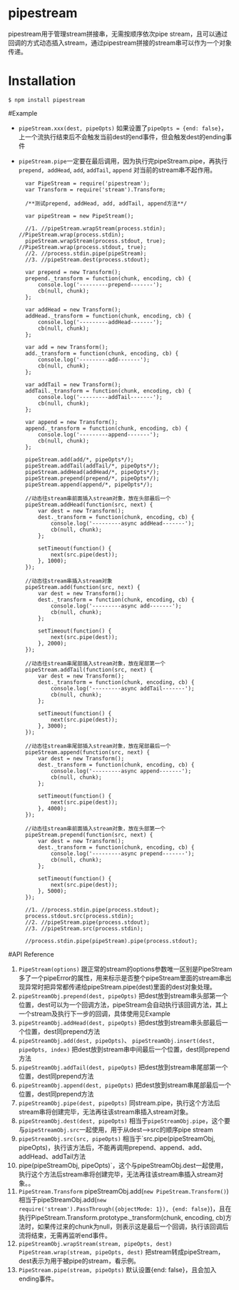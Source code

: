 # pipestream
pipestream用于管理stream拼接串，无需按顺序依次pipe stream，且可以通过回调的方式动态插入stream，通过pipestream拼接的stream串可以作为一个对象传递。

# Installation
	$ npm install pipestream

#Example

- `pipeStream.xxx(dest, pipeOpts)` 如果设置了`pipeOpts = {end: false}`，上一个流执行结束后不会触发当前dest的end事件，但会触发dest的ending事件
- `pipeStream.pipe`一定要在最后调用，因为执行完pipeStream.pipe，再执行 `prepend, addHead`, `add`, `addTail`, `append` 对当前的stream串不起作用。
	
		var PipeStream = require('pipestream');
		var Transform = require('stream').Transform;
		
		/**测试prepend, addHead, add, addTail, append方法**/
		
		var pipeStream = new PipeStream();
		
		//1. //pipeStream.wrapStream(process.stdin); //PipeStream.wrap(process.stdin);
		pipeStream.wrapStream(process.stdout, true); //PipeStream.wrap(process.stdout, true);
		//2. //process.stdin.pipe(pipeStream);
		//3. //pipeStream.dest(process.stdout);
		
		var prepend = new Transform();
		prepend._transform = function(chunk, encoding, cb) {
			console.log('---------prepend-------');
			cb(null, chunk);
		};
		
		var addHead = new Transform();
		addHead._transform = function(chunk, encoding, cb) {
			console.log('---------addHead-------');
			cb(null, chunk);
		};
		
		var add = new Transform();
		add._transform = function(chunk, encoding, cb) {
			console.log('---------add-------');
			cb(null, chunk);
		};
		
		var addTail = new Transform();
		addTail._transform = function(chunk, encoding, cb) {
			console.log('---------addTail-------');
			cb(null, chunk);
		};
		
		var append = new Transform();
		append._transform = function(chunk, encoding, cb) {
			console.log('---------append-------');
			cb(null, chunk);
		};
		
		pipeStream.add(add/*, pipeOpts*/);
		pipeStream.addTail(addTail/*, pipeOpts*/);
		pipeStream.addHead(addHead/*, pipeOpts*/);
		pipeStream.prepend(prepend/*, pipeOpts*/);
		pipeStream.append(append/*, pipeOpts*/);
		
		//动态往stream串前面插入stream对象，放在头部最后一个
		pipeStream.addHead(function(src, next) {
			var dest = new Transform();
			dest._transform = function(chunk, encoding, cb) {
				console.log('---------async addHead-------');
				cb(null, chunk);
			};
			
			setTimeout(function() {
				next(src.pipe(dest));
			}, 1000);
		});
		
		//动态往stream串插入stream对象
		pipeStream.add(function(src, next) {
			var dest = new Transform();
			dest._transform = function(chunk, encoding, cb) {
				console.log('---------async add-------');
				cb(null, chunk);
			};
			
			setTimeout(function() {
				next(src.pipe(dest));
			}, 2000);
		});
		
		//动态往stream串尾部插入stream对象，放在尾部第一个
		pipeStream.addTail(function(src, next) {
			var dest = new Transform();
			dest._transform = function(chunk, encoding, cb) {
				console.log('---------async addTail-------');
				cb(null, chunk);
			};
			
			setTimeout(function() {
				next(src.pipe(dest));
			}, 3000);
		});
		
		//动态往stream串尾部插入stream对象，放在尾部最后一个
		pipeStream.append(function(src, next) {
			var dest = new Transform();
			dest._transform = function(chunk, encoding, cb) {
				console.log('---------async append-------');
				cb(null, chunk);
			};
			
			setTimeout(function() {
				next(src.pipe(dest));
			}, 4000);
		});
		
		//动态往stream串前面插入stream对象，放在头部第一个
		pipeStream.prepend(function(src, next) {
			var dest = new Transform();
			dest._transform = function(chunk, encoding, cb) {
				console.log('---------async prepend-------');
				cb(null, chunk);
			};
			
			setTimeout(function() {
				next(src.pipe(dest));
			}, 5000);
		});
		
		//1. //process.stdin.pipe(process.stdout);
		process.stdout.src(process.stdin);
		//2. //pipeStream.pipe(process.stdout);
		//3. //pipeStream.src(process.stdin);
		
		//process.stdin.pipe(pipeStream).pipe(process.stdout);


#API Reference

1. `PipeStream(options)` 跟正常的stream的options参数唯一区别是PipeStream多了一个pipeError的属性，用来标示是否整个pipeStream里面的stream串出现异常时把异常都传递给pipeStream.pipe(dest)里面的dest对象处理。
2. `pipeStreamObj.prepend(dest, pipeOpts)` 把dest放到stream串头部第一个位置，dest可以为一个回调方法，pipeStream会自动执行该回调方法，其上一个stream及执行下一步的回调，具体使用见Example
3. `pipeStreamObj.addHead(dest, pipeOpts)` 把dest放到stream串头部最后一个位置，dest同prepend方法
4. `pipeStreamObj.add(dest, pipeOpts)`、 `pipeStreamObj.insert(dest, pipeOpts, index)` 把dest放到stream串中间最后一个位置，dest同prepend方法
5. `pipeStreamObj.addTail(dest, pipeOpts)` 把dest放到stream串尾部第一个位置，dest同prepend方法
6. `pipeStreamObj.append(dest, pipeOpts)` 把dest放到stream串尾部最后一个位置，dest同prepend方法
7. `pipeStreamObj.pipe(dest, pipeOpts)` 同stream.pipe，执行这个方法后stream串将创建完毕，无法再往该stream串插入stream对象。
8. `pipeStreamObj.dest(dest, pipeOpts)` 相当于`pipeStreamObj.pipe`，这个要与`pipeStreamObj.src`一起使用，用于从dest-->src的顺序pipe stream
9. `pipeStreamObj.src(src, pipeOpts)` 相当于`src.pipe(pipeStreamObj, pipeOpts)，执行该方法后，不能再调用prepend、append、add、addHead、addTail方法
10. pipe(pipeStreamObj, pipeOpts)`，这个与pipeStreamObj.dest一起使用，执行这个方法后stream串将创建完毕，无法再往该stream串插入stream对象。。
10. `PipeStream.Transform`  pipeStreamObj.add(`new PipeStream.Transform()`)相当于pipeStreamObj.add(`new require('stream').PassThrough({objectMode: 1}), {end: false}`)，且在执行PipeStream.Transform.prototype._transform(chunk, encoding, cb)方法时，如果传过来的chunk为null，则表示这是最后一个回调，执行该回调后流将结束，无需再监听end事件。
11. `pipeStreamObj.wrapStream(stream, pipeOpts, dest)` `PipeStream.wrap(stream, pipeOpts, dest)` 把stream转成pipeStream，dest表示为用于被pipe的stream，看示例。
12. `PipeStream.pipe(stream, pipeOpts)` 默认设置{end: false}，且会加入ending事件。

		


